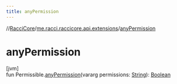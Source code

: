 ```yaml
---
title: anyPermission
---
```

//[RacciCore](../../index.html)/[me.racci.raccicore.api.extensions](index.html)/[anyPermission](any-permission.html)



# anyPermission



[jvm]\
fun Permissible.[anyPermission](any-permission.html)(vararg permissions: [String](https://kotlinlang.org/api/latest/jvm/stdlib/kotlin/-string/index.html)): [Boolean](https://kotlinlang.org/api/latest/jvm/stdlib/kotlin/-boolean/index.html)




